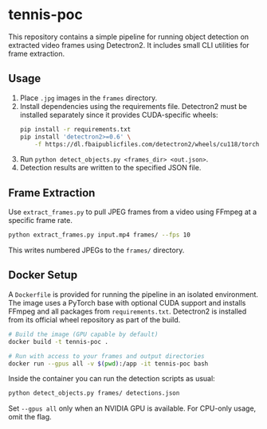# tennis-poc

This repository contains a simple pipeline for running object detection on extracted video frames using Detectron2. It includes small CLI utilities for frame extraction.

## Usage

1. Place `.jpg` images in the `frames` directory.
2. Install dependencies using the requirements file. Detectron2 must be
   installed separately since it provides CUDA-specific wheels:
   ```bash
   pip install -r requirements.txt
   pip install 'detectron2>=0.6' \
       -f https://dl.fbaipublicfiles.com/detectron2/wheels/cu118/torch2.1/index.html
   ```
3. Run `python detect_objects.py <frames_dir> <out.json>`.
4. Detection results are written to the specified JSON file.

## Frame Extraction

Use `extract_frames.py` to pull JPEG frames from a video using FFmpeg at a specific frame rate.

```bash
python extract_frames.py input.mp4 frames/ --fps 10
```

This writes numbered JPEGs to the `frames/` directory.

## Docker Setup

A `Dockerfile` is provided for running the pipeline in an isolated environment. The image uses a PyTorch base with optional CUDA support and installs FFmpeg and all packages from `requirements.txt`. Detectron2 is installed from its official wheel repository as part of the build.

```bash
# Build the image (GPU capable by default)
docker build -t tennis-poc .

# Run with access to your frames and output directories
docker run --gpus all -v $(pwd):/app -it tennis-poc bash
```

Inside the container you can run the detection scripts as usual:

```bash
python detect_objects.py frames/ detections.json
```

Set `--gpus all` only when an NVIDIA GPU is available. For CPU-only usage, omit the flag.
